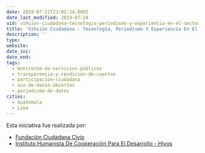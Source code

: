 ```yaml
---
date: 2019-07-21T23:02:24.000Z
date_last_modified: 2019-07-24
uid: vihsion-ciudadana-tecnologia-periodismo-y-experiencia-en-el-sector-para-monitorear-analizar-y-comparar-politicas-publicas-en-vih-en-latinoamerica
title: 'Vihsión Ciudadana - Tecnología, Periodismo Y Experiencia En El Sector Para Monitorear, Analizar Y Comparar Políticas Públicas En Vih En Latinoamérica.'
description: ''
type: 
website: 
date_ini: 
date_end: 
tags:
  - monitoreo-de-servicios-publicos
  - transparencia-y-rendicion-de-cuentas
  - participación-ciudadana
  - uso-de-datos-abiertos
  - periodismo-de-datos
cities: 
  - Guatemala
  - Lima
---
```


Esta iniciativa fue realizada por:

- [Fundación Ciudadana Civio](/organizaciones/fundacion-ciudadana-civio)
- [Instituto Humanista De Cooperación Para El Desarrollo - Hivos](/organizaciones/instituto-humanista-de-cooperacion-para-el-desarrollo-hivos)
